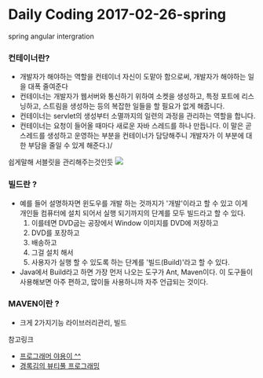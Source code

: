 # Daily Coding 2017-02-26-spring
spring angular intergration

### 컨테이너란?
 * 개발자가 해야하는 역할을 컨테이너 자신이 도맡아 함으로써, 개발자가 해야하는 일을 대폭 줄여준다
 * 컨테이너는 개발자가 웹서버와 통신하기 위하여 소켓을 생성하고, 특정 포트에 리스닝하고, 스트림을 생성하는 등의 복잡한 일들을 할 필요가 없게 해줍니다.
 * 컨테이너는 servlet의 생성부터 소멸까지의 일련의 과정을 관리하는 역할을 합니다.
 * 컨테이너는 요청이 들어올 때마다 새로운 자바 스레드를 하나 만듭니다. 이 말은 곧 스레드를 생성하고 운영하는 부분을 컨테이너가 담당해주니 개발자가 이 부분에 대한 부담을 줄일 수 있게 해준다.)/

쉽게말해 서블릿을 관리해주는것인듯
![](http://cfile24.uf.tistory.com/image/156A50404F93CDE817331E)


### 빌드란 ?
* 예를 들어 설명하자면 윈도우를 개발 하는 것까지가 '개발'이라고 할 수 있고 이게 개인들 컴퓨터에 설치 되어서 실행 되기까지의 단계를 모두 빌드라고 할 수 있다.
  1. 이를테면 DVD굽는 공장에서 Window 이미지를 DVD에 저장하고
  2. DVD를 포장하고
  3. 배송하고
  4. 그걸 설치 해서
  5. 사용자가 실행 할 수 있도록
하는 단계를 '빌드(Build)'라고 할 수 있다.
* Java에서 Build라고 하면 가장 먼저 나오는 도구가 Ant, Maven이다. 이 도구들이 사용해보면 아주 편하고, 많이들 사용하니까 자주 언급되는 것이다.

### MAVEN이란 ?
* 크게 2가지기능 라이브러리관리, 빌드


참고링크
* [프로그래머 야용이 ^^](http://yayongi.tistory.com/entry/%EC%BB%A8%ED%85%8C%EC%9D%B4%EB%84%88%EB%9E%80-%EB%AC%B4%EC%97%87%EC%9D%BC%EA%B9%8C)
* [경록김의 뷰티풀 프로그래밍](http://krksap.tistory.com/222)
